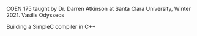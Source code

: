 COEN 175 taught by Dr. Darren Atkinson at Santa Clara University, Winter 2021.
Vasilis Odysseos

Building a SimpleC compiler in C++
